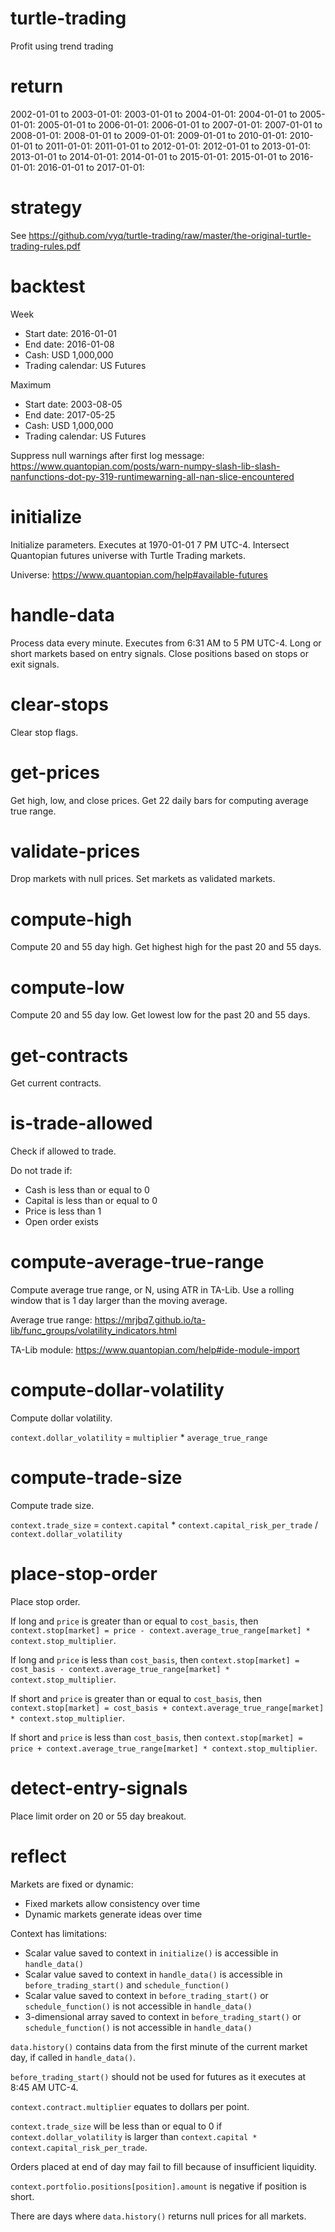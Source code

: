 # turtle-trading
Profit using trend trading

# return
2002-01-01 to 2003-01-01:
2003-01-01 to 2004-01-01:
2004-01-01 to 2005-01-01:
2005-01-01 to 2006-01-01:
2006-01-01 to 2007-01-01:
2007-01-01 to 2008-01-01:
2008-01-01 to 2009-01-01:
2009-01-01 to 2010-01-01:
2010-01-01 to 2011-01-01:
2011-01-01 to 2012-01-01:
2012-01-01 to 2013-01-01:
2013-01-01 to 2014-01-01:
2014-01-01 to 2015-01-01:
2015-01-01 to 2016-01-01:
2016-01-01 to 2017-01-01:

# strategy
See https://github.com/vyq/turtle-trading/raw/master/the-original-turtle-trading-rules.pdf

# backtest
Week
- Start date: 2016-01-01
- End date: 2016-01-08
- Cash: USD 1,000,000
- Trading calendar: US Futures

Maximum
- Start date: 2003-08-05
- End date: 2017-05-25
- Cash: USD 1,000,000
- Trading calendar: US Futures

Suppress null warnings after first log message: https://www.quantopian.com/posts/warn-numpy-slash-lib-slash-nanfunctions-dot-py-319-runtimewarning-all-nan-slice-encountered

# initialize
Initialize parameters. Executes at 1970-01-01 7 PM UTC-4. Intersect Quantopian futures universe with Turtle Trading markets.

Universe: https://www.quantopian.com/help#available-futures

# handle-data
Process data every minute. Executes from 6:31 AM to 5 PM UTC-4. Long or short markets based on entry signals. Close positions based on stops or exit signals.

# clear-stops
Clear stop flags.

# get-prices
Get high, low, and close prices. Get 22 daily bars for computing average true range.

# validate-prices
Drop markets with null prices. Set markets as validated markets.

# compute-high
Compute 20 and 55 day high. Get highest high for the past 20 and 55 days.

# compute-low
Compute 20 and 55 day low. Get lowest low for the past 20 and 55 days.

# get-contracts
Get current contracts.

# is-trade-allowed
Check if allowed to trade.

Do not trade if:
- Cash is less than or equal to 0
- Capital is less than or equal to 0
- Price is less than 1
- Open order exists

# compute-average-true-range
Compute average true range, or N, using ATR in TA-Lib. Use a rolling window that is 1 day larger than the moving average.

Average true range: https://mrjbq7.github.io/ta-lib/func_groups/volatility_indicators.html

TA-Lib module: https://www.quantopian.com/help#ide-module-import

# compute-dollar-volatility
Compute dollar volatility.

`context.dollar_volatility` = `multiplier` * `average_true_range`

# compute-trade-size
Compute trade size.

`context.trade_size` = `context.capital` * `context.capital_risk_per_trade` / `context.dollar_volatility`

# place-stop-order
Place stop order.

If long and `price` is greater than or equal to `cost_basis`, then `context.stop[market] = price - context.average_true_range[market] * context.stop_multiplier`.

If long and `price` is less than `cost_basis`, then `context.stop[market] = cost_basis - context.average_true_range[market] * context.stop_multiplier`.

If short and `price` is greater than or equal to `cost_basis`, then `context.stop[market] = cost_basis + context.average_true_range[market] * context.stop_multiplier`.

If short and `price` is less than `cost_basis`, then `context.stop[market] = price + context.average_true_range[market] * context.stop_multiplier`.

# detect-entry-signals
Place limit order on 20 or 55 day breakout.

# reflect
Markets are fixed or dynamic:
- Fixed markets allow consistency over time
- Dynamic markets generate ideas over time

Context has limitations:
- Scalar value saved to context in `initialize()` is accessible in `handle_data()`
- Scalar value saved to context in `handle_data()` is accessible in `before_trading_start()` and `schedule_function()`
- Scalar value saved to context in `before_trading_start()` or `schedule_function()` is not accessible in `handle_data()`
- 3-dimensional array saved to context in `before_trading_start()` or `schedule_function()` is not accessible in `handle_data()`

`data.history()` contains data from the first minute of the current market day, if called in `handle_data()`.

`before_trading_start()` should not be used for futures as it executes at 8:45 AM UTC-4.

`context.contract.multiplier` equates to dollars per point.

`context.trade_size` will be less than or equal to 0 if `context.dollar_volatility` is larger than `context.capital * context.capital_risk_per_trade`.

Orders placed at end of day may fail to fill because of insufficient liquidity.

`context.portfolio.positions[position].amount` is negative if position is short.

There are days where `data.history()` returns null prices for all markets.